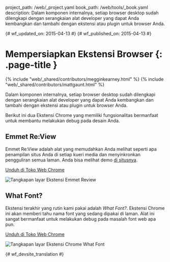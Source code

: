 project_path: /web/_project.yaml
book_path: /web/tools/_book.yaml
description: Dalam komponen internalnya, setiap browser desktop sudah dilengkapi dengan serangkaian alat developer yang dapat Anda kembangkan dan tambahi dengan ekstensi atau plugin untuk browser Anda.

{# wf_updated_on: 2015-04-13 #}
{# wf_published_on: 2015-04-13 #}

# Mempersiapkan Ekstensi Browser {: .page-title }

{% include "web/_shared/contributors/megginkearney.html" %}
{% include "web/_shared/contributors/mattgaunt.html" %}

Dalam komponen internalnya, setiap browser desktop sudah dilengkapi dengan serangkaian alat developer yang dapat Anda kembangkan dan tambahi dengan ekstensi atau plugin untuk browser Anda.

Berikut ini dua Ekstensi Chrome yang memiliki fungsionalitas bermanfaat untuk membantu melakukan debug
pada desain Anda.


## Emmet Re:View

Emmet Re:View adalah alat yang memudahkan Anda melihat seperti apa penampilan situs Anda di
setiap kueri media dan menyinkronkan pengguliran semua laman. Anda bisa
melihat demo [di
situsnya](http://re-view.emmet.io/).

[Unduh di Toko Web
Chrome](https://chrome.google.com/webstore/detail/emmet-review/epejoicbhllgiimigokgjdoijnpaphdp)

<img src="imgs/emmet-review-extension.png" alt="Tangkapan layar Ekstensi Emmet Review" />

## What Font?

Ekstensi terakhir yang rutin kami pakai adalah *What Font?*. Ekstensi Chrome
ini akan memberi tahu nama font yang sedang dipakai di laman. Alat
ini sangat bermanfaat untuk melakukan debug pada masalah font web apa pun.

[Unduh di Toko Web
Chrome](https://chrome.google.com/webstore/detail/whatfont/jabopobgcpjmedljpbcaablpmlmfcogm)

<img src="imgs/what-font-extension.png" alt="Tangkapan layar Ekstensi Chrome What Font" />




{# wf_devsite_translation #}
